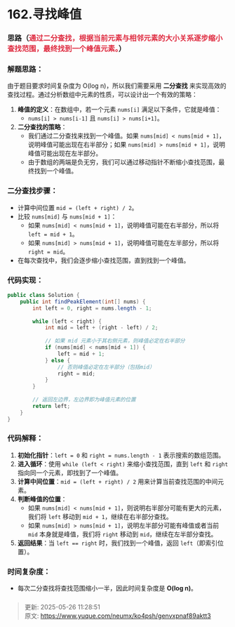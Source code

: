 # 162.寻找峰值

### 思路（<font style="color:#DF2A3F;">通过二分查找，根据当前元素与相邻元素的大小关系逐步缩小查找范围，最终找到一个峰值元素。</font>）
### 解题思路：
由于题目要求时间复杂度为 O(log n)，所以我们需要采用 **二分查找** 来实现高效的查找过程。通过分析数组中元素的性质，可以设计出一个有效的策略：

1. **峰值的定义**：在数组中，若一个元素 `nums[i]` 满足以下条件，它就是峰值：
    - `nums[i] > nums[i-1]` 且 `nums[i] > nums[i+1]`。
2. **二分查找的策略**：
    - 我们通过二分查找来找到一个峰值。如果 `nums[mid] < nums[mid + 1]`，说明峰值可能出现在右半部分；如果 `nums[mid] > nums[mid + 1]`，说明峰值可能出现在左半部分。
    - 由于数组的两端是负无穷，我们可以通过移动指针不断缩小查找范围，最终找到一个峰值。

### 二分查找步骤：
+ 计算中间位置 `mid = (left + right) / 2`。
+ 比较 `nums[mid]` 与 `nums[mid + 1]`：
    - 如果 `nums[mid] < nums[mid + 1]`，说明峰值可能在右半部分，所以将 `left = mid + 1`。
    - 如果 `nums[mid] > nums[mid + 1]`，说明峰值可能在左半部分，所以将 `right = mid`。
+ 在每次查找中，我们会逐步缩小查找范围，直到找到一个峰值。

### 代码实现：
```java
public class Solution {
    public int findPeakElement(int[] nums) {
        int left = 0, right = nums.length - 1;
        
        while (left < right) {
            int mid = left + (right - left) / 2;
            
            // 如果 mid 元素小于其右侧元素，则峰值必定在右半部分
            if (nums[mid] < nums[mid + 1]) {
                left = mid + 1;
            } else {
                // 否则峰值必定在左半部分（包括mid）
                right = mid;
            }
        }
        
        // 返回左边界，左边界即为峰值元素的位置
        return left;
    }
}
```

### 代码解释：
1. **初始化指针**：`left = 0` 和 `right = nums.length - 1` 表示搜索的数组范围。
2. **进入循环**：使用 `while (left < right)` 来缩小查找范围，直到 `left` 和 `right` 指向同一个元素，即找到了一个峰值。
3. **计算中间位置**：`mid = (left + right) / 2` 用来计算当前查找范围的中间元素。
4. **判断峰值的位置**：
    - 如果 `nums[mid] < nums[mid + 1]`，则说明右半部分可能有更大的元素，我们将 `left` 移动到 `mid + 1`，继续在右半部分查找。
    - 如果 `nums[mid] > nums[mid + 1]`，说明左半部分可能有峰值或者当前 `mid` 本身就是峰值，我们将 `right` 移动到 `mid`，继续在左半部分查找。
5. **返回结果**：当 `left == right` 时，我们找到一个峰值，返回 `left`（即索引位置）。

### 时间复杂度：
+ 每次二分查找将查找范围缩小一半，因此时间复杂度是 **O(log n)**。

### 


> 更新: 2025-05-26 11:28:51  
> 原文: <https://www.yuque.com/neumx/ko4psh/genvxpnaf89aktt3>